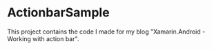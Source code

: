 # ActionbarSample
This project contains the code I made for my blog "Xamarin.Android - Working with action bar".
